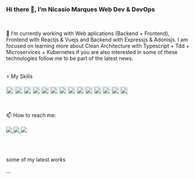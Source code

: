 ### Hi there 👋, I’m Nicasio Marques Web Dev & DevOps 

<!--
**Nicasiomarques/Nicasiomarques
** is a ✨ _special_ ✨ repository because its `README.md` (this file) appears on your GitHub profile.

Here are some ideas to get you started:
- 😄 Pronouns: ...
- ⚡ Fun fact: ...
- 👯 I’m looking to collaborate on ...
- 🤔 I’m looking for help with Freelancer Jobs 
💬 Ask me about: Web & Mobile Development <br><br>
-->
<br>
 <p>
🔭 I’m currently working with Web aplications (Backend + Frontend), Frontend with Reactjs & Vuejs and Backend with Expressjs & Adonisjs. 
I am focused on learning more about Clean Architecture with Typescript + Tdd + Microservices + Kubernetes if you are also interested in some of these technologies follow me to be part of the latest news.<br><br>
 </p>
 
⚡ My Skills <br>

<p>
  <img src="https://devicon.dev/devicon.git/icons/typescript/typescript-original.svg" width="20px" height="20px"/>
 <img src="https://devicon.dev/devicon.git/icons/javascript/javascript-original.svg" width="20px" height="20px"/>
 <img src="https://devicons.github.io/devicon/devicon.git/icons/react/react-original-wordmark.svg" alt="react" width="20" height="20"/> 
 <img src="https://devicons.github.io/devicon/devicon.git/icons/html5/html5-original-wordmark.svg" alt="html5" width="20" height="20"/> 
 <img src="https://devicons.github.io/devicon/devicon.git/icons/css3/css3-original-wordmark.svg" alt="css3" width="20" height="20"/> 
 <img src="https://devicon.dev/devicon.git/icons/nodejs/nodejs-original.svg" width="20px" height="20px"/>
 <img src="https://devicons.github.io/devicon/devicon.git/icons/express/express-original-wordmark.svg" alt="express" width="20" height="20"/> 
 <img src="https://devicon.dev/devicon.git/icons/linux/linux-original.svg" width="20px" height="20px"/>
 <img src="https://devicon.dev/devicon.git/icons/git/git-original.svg" width="20px" height="20px"/>
 <img src="https://devicon.dev/devicon.git/icons/github/github-original.svg" width="20px" height="20px"/>
 <img src="https://devicons.github.io/devicon/devicon.git/icons/docker/docker-original-wordmark.svg" alt="docker" width="20" height="20"/> 
 <img src="https://devicons.github.io/devicon/devicon.git/icons/mongodb/mongodb-original-wordmark.svg" alt="mongodb" width="20" height="20"/> 
 <img src="https://devicons.github.io/devicon/devicon.git/icons/mysql/mysql-original-wordmark.svg" alt="mysql" width="20" height="20"/> 
 <img src="https://devicons.github.io/devicon/devicon.git/icons/redux/redux-original.svg" alt="redux" width="20" height="20"/> 
 </p>
<br> 

<p >
📫 How to reach me: <br><br>
 <a href="mailto:nicasiomarques18@gmail.com">
     <img src="https://img.shields.io/badge/-Gmail-c14438?style=flat-circle&logo=Gmail&logoColor=white"/>
 </a>
 <a href="https://www.linkedin.com/in/nicasio-marques-70320a182">
     <img src="https://img.shields.io/badge/-LinkedIn-blue?style=flat-circle&logo=Linkedin&logoColor=white"/>
 </a>
 <a href="https://github.com/Nicasiomarques">
     <img src="https://img.shields.io/badge/-Github-000?style=flat-circle&logo=Github&logoColor=white"/>
 </a>
</p>
 <br>  <br> 
 
 <p>
  some of my latest works
 </p>
<div>
   ...
</div>
